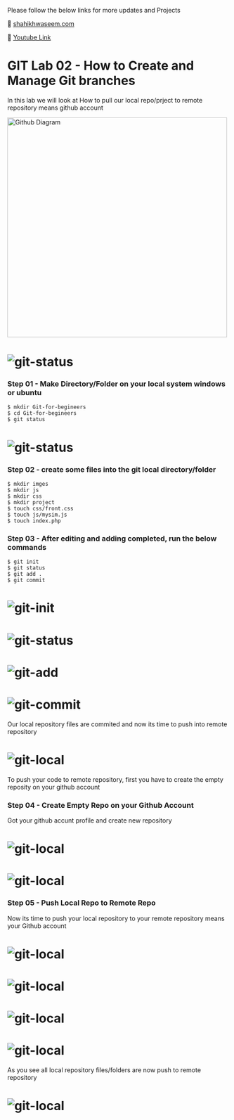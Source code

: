 
Please follow the below links for more updates and Projects

💾 <a href="https://shaikhwaseem.com" target="_blank">shahikhwaseem.com</a> <br>

💾 <a href="https://www.youtube.com/@waseeemuddin" target="_blank">Youtube Link</a>


# GIT Lab 02 - How to Create and Manage Git branches

In this lab we will look at How to pull our local repo/prject to remote repository means github account


<img src="imges/diagram.png" alt="Github Diagram" width="500" height="500">

# ![git-status](imges/01.png)


### Step 01 - Make Directory/Folder on your local system windows or ubuntu

``` shell
$ mkdir Git-for-begineers
$ cd Git-for-begineers
$ git status
```
# ![git-status](imges/02.png)

### Step 02 - create some files into the git local directory/folder

``` shell
$ mkdir imges 
$ mkdir js
$ mkdir css
$ mkdir project 
$ touch css/front.css
$ touch js/mysim.js
$ touch index.php
```


### Step 03 - After editing and adding completed, run the below commands

``` shell
$ git init
$ git status
$ git add .
$ git commit
```
# ![git-init](imges/03.png)

# ![git-status](imges/04.png)

# ![git-add](imges/05.png)

# ![git-commit](imges/06.png)

Our local repository files are commited and now its time to push into remote repository

# ![git-local](imges/07.png)

To push your code to remote repository, first you have to create the empty reposity on your github account

### Step 04 - Create Empty Repo on your Github Account
 
 Got your github accunt profile and create new repository

 # ![git-local](imges/10.png)

 # ![git-local](imges/11.png)


### Step 05 - Push Local Repo to Remote Repo

Now its time to push your local repository to your remote repository means your Github account

 # ![git-local](imges/12.png)

 # ![git-local](imges/13.png)

 # ![git-local](imges/14.png)

 # ![git-local](imges/15.png)


As you see all local repository files/folders are now push to remote repository


 # ![git-local](imges/16.png)

